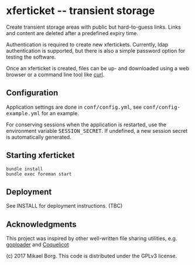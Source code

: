 # xferticket -- transient storage

Create transient storage areas with public but hard-to-guess links. Links and
content are deleted after a predefined expiry time.


Authentication is required to create new xfertickets. Currently, ldap
authentication is supported, but there is also a simple password option for
testing the software.


Once an xferticket is created, files can be up- and downloaded using a web
browser or a command line tool like [curl](https://curl.haxx.se/).


## Configuration

Application settings are done in <tt>conf/config.yml</tt>, see
<tt>conf/config-example.yml</tt> for an example.


For conserving sessions when the application is restarted, use the environment
variable <tt>SESSION_SECRET</tt>. If undefined, a new session secret is
automatically generated.


## Starting xferticket

    bundle install
    bundle exec foreman start

## Deployment

See INSTALL for deployment instructions. (TBC)

## Acknowledgments

This project was inspired by other well-written file sharing utilities, e.g.
[goploader](https://up.depado.eu/) and [Coquelicot](https://coquelicot.potager.org/)

(c) 2017 Mikael Borg. This code is distributed under the GPLv3 license.

